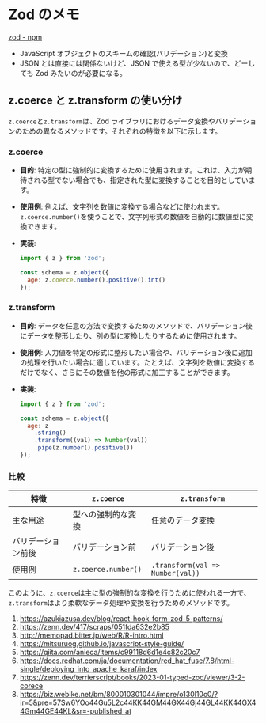 # Zod のメモ

[zod - npm](https://www.npmjs.com/package/zod)

- JavaScript オブジェクトのスキームの確認(バリデーション)と変換
- JSON とは直接には関係ないけど、JSON で使える型が少ないので、どーしても Zod みたいのが必要になる。

## z.coerce と z.transform の使い分け

`z.coerce`と`z.transform`は、Zod ライブラリにおけるデータ変換やバリデーションのための異なるメソッドです。それぞれの特徴を以下に示します。

### z.coerce

- **目的**: 特定の型に強制的に変換するために使用されます。これは、入力が期待される型でない場合でも、指定された型に変換することを目的としています。
- **使用例**: 例えば、文字列を数値に変換する場合などに使われます。`z.coerce.number()`を使うことで、文字列形式の数値を自動的に数値型に変換できます。
- **実装**:

  ```javascript
  import { z } from 'zod';

  const schema = z.object({
    age: z.coerce.number().positive().int()
  });
  ```

### z.transform

- **目的**: データを任意の方法で変換するためのメソッドで、バリデーション後にデータを整形したり、別の型に変換したりするために使用されます。
- **使用例**: 入力値を特定の形式に整形したい場合や、バリデーション後に追加の処理を行いたい場合に適しています。たとえば、文字列を数値に変換するだけでなく、さらにその数値を他の形式に加工することができます。
- **実装**:

  ```javascript
  import { z } from 'zod';

  const schema = z.object({
    age: z
      .string()
      .transform((val) => Number(val))
      .pipe(z.number().positive())
  });
  ```

### 比較

| 特徴               | `z.coerce`          | `z.transform`                    |
| ------------------ | ------------------- | -------------------------------- |
| 主な用途           | 型への強制的な変換  | 任意のデータ変換                 |
| バリデーション前後 | バリデーション前    | バリデーション後                 |
| 使用例             | `z.coerce.number()` | `.transform(val => Number(val))` |

このように、`z.coerce`は主に型の強制的な変換を行うために使われる一方で、`z.transform`はより柔軟なデータ処理や変換を行うためのメソッドです。

1. https://azukiazusa.dev/blog/react-hook-form-zod-5-patterns/
2. https://zenn.dev/417/scraps/051fda632e2b85
3. http://memopad.bitter.jp/web/R/R-intro.html
4. https://mitsuruog.github.io/javascript-style-guide/
5. https://qiita.com/anieca/items/c99118d6d1e4c82c20c7
6. https://docs.redhat.com/ja/documentation/red_hat_fuse/7.8/html-single/deploying_into_apache_karaf/index
7. https://zenn.dev/terrierscript/books/2023-01-typed-zod/viewer/3-2-corece
8. https://biz.webike.net/bm/800010301044/impre/o130l10c0/?ir=5&pre=57Sw6YOo44Gu5L2c44KK44GM44GX44Gj44GL44KK44GX44Gm44GE44KL&sr=-published_at
